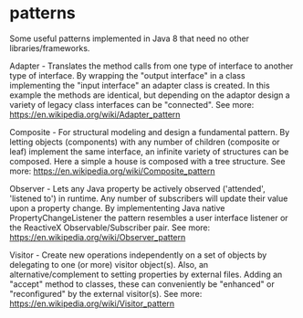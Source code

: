 # patterns

Some useful patterns implemented in Java 8 that need no other libraries/frameworks.

Adapter - Translates the method calls from one type of interface to another type of interface. By wrapping the "output interface" in a class implementing the "input interface" an adapter class is created. In this example the methods are identical, but depending on the adaptor design a variety of legacy class interfaces can be "connected". See more: https://en.wikipedia.org/wiki/Adapter_pattern

Composite - For structural modeling and design a fundamental pattern. By letting objects (components) with any number of children (composite or leaf) implement the same interface, an infinite variety of structures can be composed. Here a simple a house is composed with a tree structure. See more: https://en.wikipedia.org/wiki/Composite_pattern

Observer - Lets any Java property be actively observed ('attended', 'listened to') in runtime. Any number of subscribers will update their value upon a property change. By implemententing Java native PropertyChangeListener the pattern resembles a user interface listener or the ReactiveX Observable/Subscriber pair. See more: https://en.wikipedia.org/wiki/Observer_pattern

Visitor - Create new operations independently on a set of objects by delegating to one (or more) visitor object(s). Also, an alternative/complement to setting properties by external files. Adding an "accept" method to classes, these can conveniently be "enhanced" or "reconfigured" by the external visitor(s). See more: https://en.wikipedia.org/wiki/Visitor_pattern
